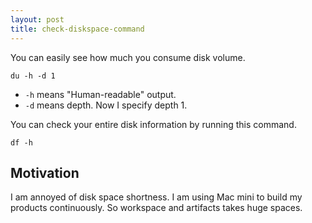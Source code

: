 ```yaml
---
layout: post
title: check-diskspace-command
---
```


You can easily see how much you consume disk volume.

    du -h -d 1

* `-h` means "Human-readable" output.
* `-d` means depth. Now I specify depth 1.

You can check your entire disk information by running this command.

    df -h



## Motivation

I am annoyed of disk space shortness. I am using Mac mini to build my products continuously. So workspace and artifacts takes huge spaces.
